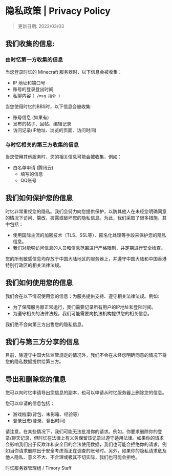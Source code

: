 #  隐私政策 | Privacy Policy 

> 更新日期: 2022/03/03

## 我们收集的信息:

### 由时忆第一方收集的信息

当您登录时忆的 Minecraft 服务器时，以下信息会被收集：

- IP 地址和端口号
- 账号的登录登出时间
- 私聊内容 ``( /msg 指令 )``

当您使用时忆的BBS时，以下信息会被收集:

- 账号信息 (如果有)
- 发布的帖子、回帖、编辑记录
- 访问记录(IP地址、浏览的页面、访问时间)

### 与时忆相关的第三方收集的信息

当您使用其他服务时，您的相关信息可能会被收集，例如：

- 白名单申请 (腾讯云)
    - 填写的信息
    - QQ账号


## 我们如何保护您的信息

时忆非常重视您的隐私。我们会努力向您提供保护，以防其他人在未经您明确同意的情况下访问、篡改、披露或破坏您的隐私信息。为此，我们采取了很多措施，其中包括：

- 使用国际主流的加密技术（TLS、SSL等）、匿名化处理等手段来保护您的隐私信息。
- 我们对能够访问信息的人员和信息范围进行严格限制，并定期进行安全检查。

您的所有敏感信息均存放于中国大陆地区的服务器上，并遵守中国大陆和中国香港特别行政区的相关法律法规。

## 我们如何使用您的信息

我们会在以下情况使用您的信息：为服务提供支持、遵守相关法律法规。例如:

- 为了保障服务器正常运行，我们需要记录所有用户的IP地址和登陆时间。
- 为遵守相关的法律法规，我们可能需要向执法机构提供您的相关信息。

我们绝不会向第三方出售您的隐私信息。

## 我们与第三方分享的信息

目前，除遵守中国大陆监管规定的情况外，我们不会在未经您明确同意的情况下将您的隐私数据提供给第三方。

## 导出和删除您的信息

您可以向时忆申请导出您信息的副本，也可以申请从时忆服务器上删除您的信息。

您可以申请的信息包括：
- 游戏档案(背包、末影箱、经验等)
- 登录日志(登录、登出时间)


请注意，在某些情况下，我们可能无法批准你的请求。例如，你要求删除你的登录/聊天记录，但时忆在法律上有义务保留该记录以遵守适用法律。如果你的请求会影响我们出于反欺诈和安全目的合法使用数据，我们也可能会拒绝你的请求，例如当你请求删除出于安全考虑而正在调查的账号时。另外，如果你的隐私请求危及他人隐私、意义不大、不合理或极其不切实际，我们也可能会拒绝。


时忆服务器管理组 / Timory Staff

